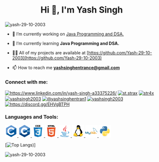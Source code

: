 <h1 align="center">Hi 👋, I'm Yash Singh</h1>
<h3 align="center"></h3>

<p align="left"> <img src="https://komarev.com/ghpvc/?username=yash-29-10-2003&label=Profile%20views&color=0e75b6&style=flat" alt="yash-29-10-2003" /> </p>

- 🔭 I’m currently working on [Java Programming and DSA.](https://leetcode.com/yashsingh2003/)

- 🌱 I’m currently learning **Java Programming and DSA.**

- 👨‍💻 All of my projects are available at [https://github.com/Yash-29-10-2003](https://github.com/Yash-29-10-2003)

- 📫 How to reach me **yashsinghentrance@gmail.com**


<h3 align="left">Connect with me:</h3>
<p align="left">
<a href="https://linkedin.com/in/https://www.linkedin.com/in/yash-singh-a33375226/" target="blank"><img align="center" src="https://raw.githubusercontent.com/rahuldkjain/github-profile-readme-generator/master/src/images/icons/Social/linked-in-alt.svg" alt="https://www.linkedin.com/in/yash-singh-a33375226/" height="30" width="40" /></a>
<a href="https://instagram.com/st.strax" target="blank"><img align="center" src="https://raw.githubusercontent.com/rahuldkjain/github-profile-readme-generator/master/src/images/icons/Social/instagram.svg" alt="st.strax" height="30" width="40" /></a>
<a href="https://www.youtube.com/c/str4x" target="blank"><img align="center" src="https://raw.githubusercontent.com/rahuldkjain/github-profile-readme-generator/master/src/images/icons/Social/youtube.svg" alt="str4x" height="30" width="40" /></a>
<a href="https://www.codechef.com/users/yashsingh2003" target="blank"><img align="center" src="https://cdn.jsdelivr.net/npm/simple-icons@3.1.0/icons/codechef.svg" alt="yashsingh2003" height="30" width="40" /></a>
<a href="https://www.hackerrank.com/@yashsinghentran1" target="blank"><img align="center" src="https://raw.githubusercontent.com/rahuldkjain/github-profile-readme-generator/master/src/images/icons/Social/hackerrank.svg" alt="@yashsinghentran1" height="30" width="40" /></a>
<a href="https://www.leetcode.com/yashsingh2003" target="blank"><img align="center" src="https://raw.githubusercontent.com/rahuldkjain/github-profile-readme-generator/master/src/images/icons/Social/leet-code.svg" alt="yashsingh2003" height="30" width="40" /></a>
<a href="https://discord.gg/https://discord.gg/EHVgBTPH" target="blank"><img align="center" src="https://raw.githubusercontent.com/rahuldkjain/github-profile-readme-generator/master/src/images/icons/Social/discord.svg" alt="https://discord.gg/EHVgBTPH" height="30" width="40" /></a>
</p>

<h3 align="left">Languages and Tools:</h3>
<p align="left"> <a href="https://www.cprogramming.com/" target="_blank" rel="noreferrer"> <img src="https://raw.githubusercontent.com/devicons/devicon/master/icons/c/c-original.svg" alt="c" width="40" height="40"/> </a> <a href="https://www.w3schools.com/cpp/" target="_blank" rel="noreferrer"> <img src="https://raw.githubusercontent.com/devicons/devicon/master/icons/cplusplus/cplusplus-original.svg" alt="cplusplus" width="40" height="40"/> </a> <a href="https://www.w3schools.com/css/" target="_blank" rel="noreferrer"> <img src="https://raw.githubusercontent.com/devicons/devicon/master/icons/css3/css3-original-wordmark.svg" alt="css3" width="40" height="40"/> </a> <a href="https://www.w3.org/html/" target="_blank" rel="noreferrer"> <img src="https://raw.githubusercontent.com/devicons/devicon/master/icons/html5/html5-original-wordmark.svg" alt="html5" width="40" height="40"/> </a> <a href="https://www.java.com" target="_blank" rel="noreferrer"> <img src="https://raw.githubusercontent.com/devicons/devicon/master/icons/java/java-original.svg" alt="java" width="40" height="40"/> </a> <a href="https://www.linux.org/" target="_blank" rel="noreferrer"> <img src="https://raw.githubusercontent.com/devicons/devicon/master/icons/linux/linux-original.svg" alt="linux" width="40" height="40"/> </a> <a href="https://www.mysql.com/" target="_blank" rel="noreferrer"> <img src="https://raw.githubusercontent.com/devicons/devicon/master/icons/mysql/mysql-original-wordmark.svg" alt="mysql" width="40" height="40"/> </a> <a href="https://www.python.org" target="_blank" rel="noreferrer"> <img src="https://raw.githubusercontent.com/devicons/devicon/master/icons/python/python-original.svg" alt="python" width="40" height="40"/> </a> </p>

[![Top Langs](https://github-readme-stats.vercel.app/api/top-langs/?username=Yash-29-10-2003&size_weight=0.5&count_weight=0.5))]
<p><img align="center" src="https://github-readme-streak-stats.herokuapp.com/?user=yash-29-10-2003&" alt="yash-29-10-2003" /></p>
